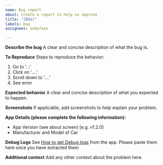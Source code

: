 ```yaml
---
name: Bug report
about: Create a report to help us improve
title: "[BUG]"
labels: bug
assignees: andyfase

---
```


**Describe the bug**
A clear and concise description of what the bug is.

**To Reproduce**
Steps to reproduce the behavior:
1. Go to '...'
2. Click on '....'
3. Scroll down to '....'
4. See error

**Expected behavior**
A clear and concise description of what you expected to happen.

**Screenshots**
If applicable, add screenshots to help explain your problem.

**App Details (please complete the following information):**
 -  App Version (see about screen) [e.g. v1.2.0]
 - Manufacturer and Model of Car

**Debug Logs**
See [How to get Debug logs](https://bluelink.andyfase.com/pages/faq.html) from the app. Please paste them here once you have extracted them

**Additional context**
Add any other context about the problem here.
